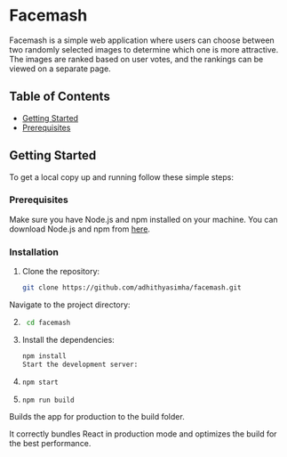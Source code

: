 # Facemash

Facemash is a simple web application where users can choose between two randomly selected images to determine which one is more attractive. The images are ranked based on user votes, and the rankings can be viewed on a separate page.

## Table of Contents

- [Getting Started](#getting-started)
- [Prerequisites](#Prerequisites)




## Getting Started

To get a local copy up and running follow these simple steps:

### Prerequisites

Make sure you have Node.js and npm installed on your machine. You can download Node.js and npm from [here](https://nodejs.org/).

### Installation

1. Clone the repository:
   ```sh
   git clone https://github.com/adhithyasimha/facemash.git

Navigate to the project directory:

2. ```sh 
    cd facemash

3. Install the dependencies:

    ```sh
    npm install
    Start the development server:
4.  ```sh 
    npm start          

5.  ```sh
    npm run build
Builds the app for production to the build folder.

It correctly bundles React in production mode and optimizes the build for the best performance.

